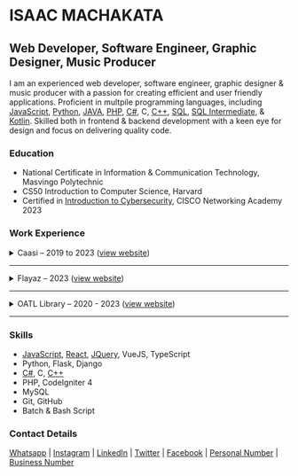 # ISAAC MACHAKATA

## Web Developer, Software Engineer, Graphic Designer, Music Producer

I am an experienced web developer, software engineer, graphic designer & music producer with a passion for creating efficient and user friendly applications. Proficient in multpile programming languages, including [JavaScript](https://www.sololearn.com/certificates/CT-DNKF8IML), [Python](https://www.sololearn.com/certificates/CT-UDTT15XT), [JAVA](https://www.sololearn.com/certificates/CT-LCWMVMRZ), [PHP](https://www.sololearn.com/certificates/CT-C63OVVCF), [C#](https://www.sololearn.com/certificates/CT-ASAK0QEN), C, [C++](https://www.sololearn.com/certificates/CT-CDDF2JZQ), [SQL](https://www.sololearn.com/certificates/CT-MVFHFFMQ), [SQL Intermediate](https://www.sololearn.com/certificates/CC-YL0YMIPZ), & [Kotlin](https://www.sololearn.com/certificates/CT-79UGXNEQ). Skilled both in frontend & backend development with a keen eye for design and focus on delivering quality code.

### Education

- National Certificate in Information & Communication Technology, Masvingo Polytechnic 
- CS50 Introduction to Computer Science, Harvard
- Certified in [Introduction to Cybersecurity](https://www.credly.com/badges/caedf06c-29df-43ba-a293-d7014663a385), CISCO Networking Academy 2023

### Work Experience

<details>
    <summary>
    Caasi &ndash; 2019 to 2023 (<a href="//caasi.co.zw" target="_blank">view website</a>)
    </summary>

Lead Software Engineer, Frontend Designer & Chief Technology Officer
  
Developed the eConsult Android App (2019) using PHP, MySQL & Java.

Developed [CAIMS](//caims.caasi.co.zw) (currently used at [Ndarama High School](//app.ndaramahigh.co.zw)) an online school management system using PHP (CodeIgniter 4), MySQL, VueJS 3.

Currently developing Caasi Portal using PHP (CodeIgniter), MySQL.
</details>

---

<details>
    <summary>
    Flayaz &ndash; 2023 (<a href="//flayaz.co.zw/designer" target="_blank">view website</a>)
    </summary>

Frontend Designer

Currently working on the **Flayaz** designer user interface.
</details>

---

<details>
    <summary>
    OATL Library &ndash; 2020 - 2023 (<a href="//oatl.co.zw/designer" target="_blank">view website</a>)
    </summary>

Lead Developer, Designer & CTO

Currently developing [OATL](//oatl.co.zw) an online elearning system using PHP, MySQL, VueJS
</details>

---

### Skills

- [JavaScript](https://www.sololearn.com/certificates/CT-DNKF8IML), [React](https://www.sololearn.com/certificates/CT-KF4N9XJV), [JQuery](https://www.sololearn.com/certificates/CT-VWQ8GABZ), VueJS, TypeScript
- Python, Flask, Django
- [C#](https://www.sololearn.com/certificates/CT-ASAK0QEN), C, [C++](https://www.sololearn.com/certificates/CT-CDDF2JZQ)
- PHP, CodeIgniter 4
- MySQL
- Git, GitHub
- Batch & Bash Script

### Contact Details

[Whatsapp](//wa.me/263782192384) | [Instagram](//instagram.com/immachakata) | [LinkedIn](//zw.linkedin.com/in/immachakata) | [Twitter](//twitter.com/immachakata) | [Facebook](//facebook.com/munyaradzi.machakata) | [Personal Number](//tel:263782192384) | [Business Number](//tel:263783243738)
